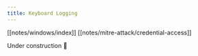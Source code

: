 ```yaml
---
title: Keyboard Logging
---
```


[[notes/windows/index]] [[notes/mitre-attack/credential-access]] 

Under construction 🚧
